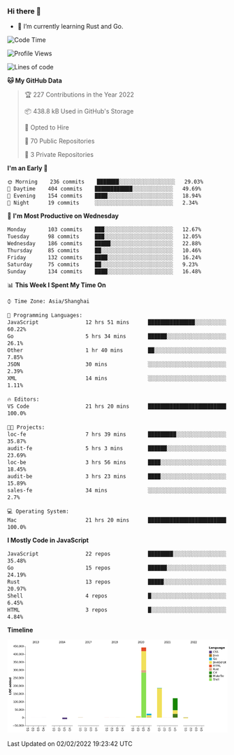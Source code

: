 ### Hi there 👋

- 🌱 I’m currently learning Rust and Go.

<!--START_SECTION:waka-->
![Code Time](http://img.shields.io/badge/Code%20Time-187%20hrs%2018%20mins-blue)

![Profile Views](http://img.shields.io/badge/Profile%20Views-1-blue)

![Lines of code](https://img.shields.io/badge/From%20Hello%20World%20I%27ve%20Written-781%20Thousand%20lines%20of%20code-blue)

**🐱 My GitHub Data** 

> 🏆 227 Contributions in the Year 2022
 > 
> 📦 438.8 kB Used in GitHub's Storage 
 > 
> 💼 Opted to Hire
 > 
> 📜 70 Public Repositories 
 > 
> 🔑 3 Private Repositories  
 > 
**I'm an Early 🐤** 

```text
🌞 Morning    236 commits    ███████░░░░░░░░░░░░░░░░░░   29.03% 
🌆 Daytime    404 commits    ████████████░░░░░░░░░░░░░   49.69% 
🌃 Evening    154 commits    ████░░░░░░░░░░░░░░░░░░░░░   18.94% 
🌙 Night      19 commits     ░░░░░░░░░░░░░░░░░░░░░░░░░   2.34%

```
📅 **I'm Most Productive on Wednesday** 

```text
Monday       103 commits    ███░░░░░░░░░░░░░░░░░░░░░░   12.67% 
Tuesday      98 commits     ███░░░░░░░░░░░░░░░░░░░░░░   12.05% 
Wednesday    186 commits    █████░░░░░░░░░░░░░░░░░░░░   22.88% 
Thursday     85 commits     ██░░░░░░░░░░░░░░░░░░░░░░░   10.46% 
Friday       132 commits    ████░░░░░░░░░░░░░░░░░░░░░   16.24% 
Saturday     75 commits     ██░░░░░░░░░░░░░░░░░░░░░░░   9.23% 
Sunday       134 commits    ████░░░░░░░░░░░░░░░░░░░░░   16.48%

```


📊 **This Week I Spent My Time On** 

```text
⌚︎ Time Zone: Asia/Shanghai

💬 Programming Languages: 
JavaScript               12 hrs 51 mins      ███████████████░░░░░░░░░░   60.22% 
Go                       5 hrs 34 mins       ██████░░░░░░░░░░░░░░░░░░░   26.1% 
Other                    1 hr 40 mins        ██░░░░░░░░░░░░░░░░░░░░░░░   7.85% 
JSON                     30 mins             ░░░░░░░░░░░░░░░░░░░░░░░░░   2.39% 
XML                      14 mins             ░░░░░░░░░░░░░░░░░░░░░░░░░   1.11%

🔥 Editors: 
VS Code                  21 hrs 20 mins      █████████████████████████   100.0%

🐱‍💻 Projects: 
loc-fe                   7 hrs 39 mins       █████████░░░░░░░░░░░░░░░░   35.87% 
audit-fe                 5 hrs 3 mins        ██████░░░░░░░░░░░░░░░░░░░   23.69% 
loc-be                   3 hrs 56 mins       ████░░░░░░░░░░░░░░░░░░░░░   18.45% 
audit-be                 3 hrs 23 mins       ████░░░░░░░░░░░░░░░░░░░░░   15.89% 
sales-fe                 34 mins             ░░░░░░░░░░░░░░░░░░░░░░░░░   2.7%

💻 Operating System: 
Mac                      21 hrs 20 mins      █████████████████████████   100.0%

```

**I Mostly Code in JavaScript** 

```text
JavaScript               22 repos            ████████░░░░░░░░░░░░░░░░░   35.48% 
Go                       15 repos            ██████░░░░░░░░░░░░░░░░░░░   24.19% 
Rust                     13 repos            █████░░░░░░░░░░░░░░░░░░░░   20.97% 
Shell                    4 repos             █░░░░░░░░░░░░░░░░░░░░░░░░   6.45% 
HTML                     3 repos             █░░░░░░░░░░░░░░░░░░░░░░░░   4.84%

```


**Timeline**

![Chart not found](https://raw.githubusercontent.com/elton/elton/main/charts/bar_graph.png) 


 Last Updated on 02/02/2022 19:23:42 UTC
<!--END_SECTION:waka-->

<!--
**elton/elton** is a ✨ _special_ ✨ repository because its `README.md` (this file) appears on your GitHub profile.

Here are some ideas to get you started:

- 🔭 I’m currently working on ...
- 🌱 I’m currently learning ...
- 👯 I’m looking to collaborate on ...
- 🤔 I’m looking for help with ...
- 💬 Ask me about ...
- 📫 How to reach me: ...
- 😄 Pronouns: ...
- ⚡ Fun fact: ...
-->
